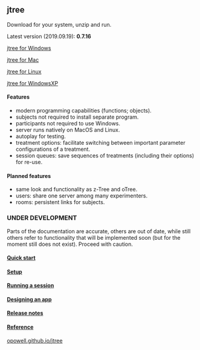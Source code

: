 ## jtree
Download for your system, unzip and run.

Latest version (2019.09.19): **0.7.16**

<a href='https://github.com/opowell/jtree/releases/latest/download/jtree-0.7.16-win.zip'>jtree for Windows</a>

<a href='https://github.com/opowell/jtree/releases/latest/download/jtree-0.7.16-macos.zip'>jtree for Mac</a>

<a href='https://github.com/opowell/jtree/releases/latest/download/jtree-0.7.16-linux.zip'>jtree for Linux</a>

<a href='https://github.com/opowell/jtree/releases/latest/download/jtree-0.7.16-winxp.zip'>jtree for WindowsXP</a>

#### Features
- modern programming capabilities (functions; objects).
- subjects not required to install separate program.
- participants not required to use Windows.
- server runs natively on MacOS and Linux.
- autoplay for testing.
- treatment options: facilitate switching between important parameter configurations of a treatment.
- session queues: save sequences of treatments (including their options) for re-use.

#### Planned features
- same look and functionality as z-Tree and oTree.
- users: share one server among many experimenters.
- rooms: persistent links for subjects.

### UNDER DEVELOPMENT
Parts of the documentation are accurate, others are out of date, while still others refer to functionality that will be implemented soon (but for the moment still does not exist). Proceed with caution.

#### <a href='https://opowell.github.io/jtree/reference/tutorial-1-quick-start.html'>Quick start</a>

#### <a href='https://opowell.github.io/jtree/reference/tutorial-2-setup.html'>Setup</a>

#### <a href='https://opowell.github.io/jtree/reference/tutorial-3-running-a-session.html'>Running a session</a>

#### <a href='https://opowell.github.io/jtree/reference/tutorial-4-designing-an-app.html'>Designing an app</a>

#### <a href='https://opowell.github.io/jtree/reference/tutorial-7-release-notes.html'>Release notes</a>

#### <a href='https://opowell.github.io/jtree/reference/index.html'>Reference</a>

<a href='https://opowell.github.io/jtree'>opowell.github.io/jtree</a>
